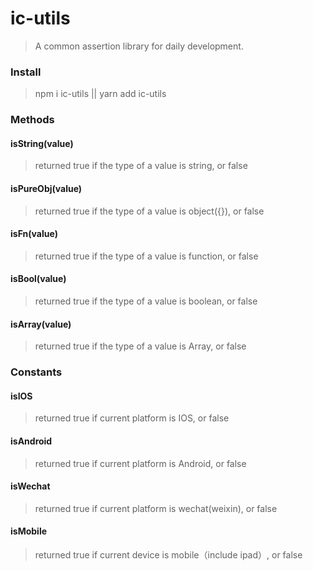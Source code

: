 # ic-utils
> A common assertion library for daily development.

### Install
> npm i ic-utils || yarn add ic-utils

### Methods

#### isString(value)
> returned true if the type of a value is string, or false

#### isPureObj(value)
> returned true if the type of a value is object({}), or false

#### isFn(value)
> returned true if the type of a value is function, or false

#### isBool(value)
> returned true if the type of a value is boolean, or false

#### isArray(value)
> returned true if the type of a value is Array, or false

### Constants

#### isIOS
> returned true if current platform is IOS, or false

#### isAndroid
> returned true if current platform is Android, or false

#### isWechat
> returned true if current platform is wechat(weixin), or false

#### isMobile
> returned true if current device is mobile（include ipad）, or false